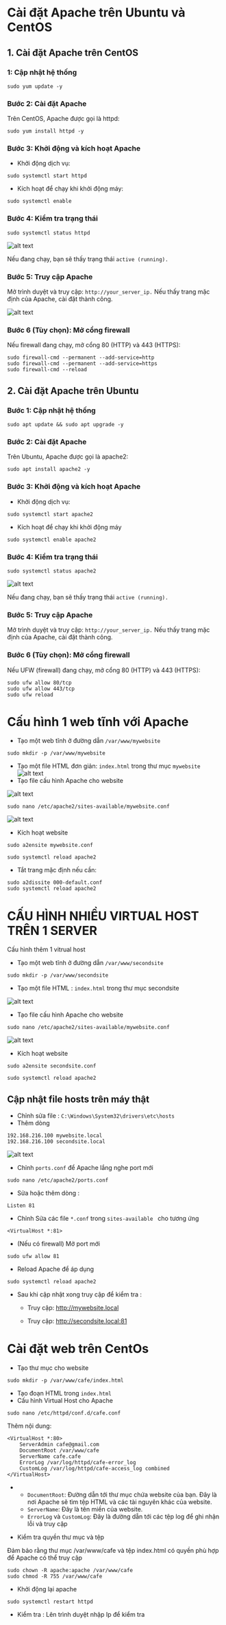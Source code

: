 # Cài đặt Apache trên Ubuntu và CentOS

## 1. Cài đặt Apache trên CentOS 

### 1: Cập nhật hệ thống

```
sudo yum update -y 
```
### Bước 2: Cài đặt Apache

Trên CentOS, Apache được gọi là httpd:
```
sudo yum install httpd -y
```
### Bước 3: Khởi động và kích hoạt Apache

- Khởi động dịch vụ:
```
sudo systemctl start httpd
```
- Kích hoạt để chạy khi khởi động máy:
```
sudo systemctl enable 
```
### Bước 4: Kiểm tra trạng thái
```
sudo systemctl status httpd
```
![alt text](../images/Httpd_2.png)

Nếu đang chạy, bạn sẽ thấy trạng thái `active (running).`
### Bước 5: Truy cập Apache
Mở trình duyệt và truy cập: `http://your_server_ip.`
Nếu thấy trang mặc định của Apache, cài đặt thành công.

![alt text](../images/Httpd_1.png)

### Bước 6 (Tùy chọn): Mở cổng firewall
Nếu firewall đang chạy, mở cổng 80 (HTTP) và 443 (HTTPS):
```
sudo firewall-cmd --permanent --add-service=http
sudo firewall-cmd --permanent --add-service=https
sudo firewall-cmd --reload
```

## 2. Cài đặt Apache trên Ubuntu
### Bước 1: Cập nhật hệ thống
```
sudo apt update && sudo apt upgrade -y
```
### Bước 2: Cài đặt Apache
Trên Ubuntu, Apache được gọi là apache2:
```
sudo apt install apache2 -y
```
### Bước 3: Khởi động và kích hoạt Apache
- Khởi động dịch vụ:
```
sudo systemctl start apache2
```
- Kích hoạt để chạy khi khởi động máy
```
sudo systemctl enable apache2
```
### Bước 4: Kiểm tra trạng thái
```
sudo systemctl status apache2
```
![alt text](../images/apache2_1.png)

Nếu đang chạy, bạn sẽ thấy trạng thái ```active (running). ```
### Bước 5: Truy cập Apache
Mở trình duyệt và truy cập: `http://your_server_ip.`
Nếu thấy trang mặc định của Apache, cài đặt thành công.
### Bước 6 (Tùy chọn): Mở cổng firewall

Nếu UFW (firewall) đang chạy, mở cổng 80 (HTTP) và 443 (HTTPS):
```
sudo ufw allow 80/tcp
sudo ufw allow 443/tcp
sudo ufw reload
```

# Cấu hình 1 web tĩnh với Apache
- Tạo một web tĩnh ở đường dẫn `/var/www/mywebsite`
```
sudo mkdir -p /var/www/mywebsite
```
- Tạo một file HTML đơn giản: `index.html` trong thư mục `mywebsite`
![alt text](../images/apache_5.png)
- Tạo file cấu hình Apache cho website

![alt text](../images/apache_4.png)

``` 
sudo nano /etc/apache2/sites-available/mywebsite.conf
```
![alt text](../images/apache3.png) 

- Kích hoạt website
```
sudo a2ensite mywebsite.conf

sudo systemctl reload apache2
```

- Tắt trang mặc định nếu cần:
```
sudo a2dissite 000-default.conf
sudo systemctl reload apache2
```

# CẤU HÌNH NHIỀU VIRTUAL HOST TRÊN 1 SERVER

Cấu hình thêm 1 vitrual host
- Tạo một web tĩnh ở đường dẫn `/var/www/secondsite`
```
sudo mkdir -p /var/www/secondsite
```
- Tạo một file HTML : `index.html` trong thư mục secondsite

![alt text](../images/Apache_6.png)

- Tạo file cấu hình Apache cho website

```
sudo nano /etc/apache2/sites-available/mywebsite.conf
```
![alt text](../images/apache_7.png)
- Kích hoạt website
```
sudo a2ensite secondsite.conf

sudo systemctl reload apache2
```
## Cập nhật file hosts trên máy thật
- Chỉnh sửa file : `C:\Windows\System32\drivers\etc\hosts`
- Thêm dòng
```
192.168.216.100 mywebsite.local
192.168.216.100 secondsite.local
```
![alt text](../images/apache_8.png)

- Chỉnh ` ports.conf ` để Apache lắng nghe port mới
```
sudo nano /etc/apache2/ports.conf
```
- Sửa hoặc thêm dòng : 
``` 
Listen 81
```
- Chỉnh Sửa các file `*.conf` trong `sites-available ` cho tương ứng 
```
<VirtualHost *:81>
```
- (Nếu có firewall) Mở port mới
```
sudo ufw allow 81
```
- Reload Apache để áp dụng
```
sudo systemctl reload apache2
```

- Sau khi cập nhật xong truy cập để kiểm tra :
    - Truy cập: http://mywebsite.local

    - Truy cập: http://secondsite.local:81

# Cài đặt web trên CentOs
- Tạo thư mục cho website   
```
sudo mkdir -p /var/www/cafe/index.html
```
- Tạo đoạn HTML trong `index.html`
-  Cấu hình Virtual Host cho Apache
```
sudo nano /etc/httpd/conf.d/cafe.conf
```
Thêm nội dung:
```
<VirtualHost *:80>
    ServerAdmin cafe@gmail.com
    DocumentRoot /var/www/cafe
    ServerName cafe.cafe
    ErrorLog /var/log/httpd/cafe-error_log
    CustomLog /var/log/httpd/cafe-access_log combined
</VirtualHost>
```
- 
    - `DocumentRoot`: Đường dẫn tới thư mục chứa website của bạn. Đây là nơi Apache sẽ tìm tệp HTML và các tài nguyên khác của website.
    - `ServerName`: Đây là tên miền của website. 
    - `ErrorLog` và `CustomLog`: Đây là đường dẫn tới các tệp log để ghi nhận lỗi và truy cập

- Kiểm tra quyền thư mục và tệp

Đảm bảo rằng thư mục /var/www/cafe và tệp index.html có quyền phù hợp để Apache có thể truy cập
```
sudo chown -R apache:apache /var/www/cafe
sudo chmod -R 755 /var/www/cafe
```
- Khởi động lại apache
```
sudo systemctl restart httpd
```
- Kiểm tra :
Lên trình duyệt nhập Ip để kiểm tra
